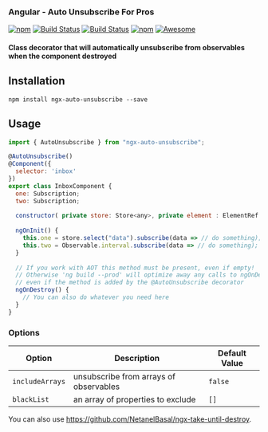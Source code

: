 ### Angular - Auto Unsubscribe For Pros 
[![npm](https://img.shields.io/npm/dt/ngx-auto-unsubscribe.svg)]()
[![Build Status](https://semaphoreci.com/api/v1/netanel7799/ngx-auto-unsubscribe/branches/master/badge.svg)](https://semaphoreci.com/netanel7799/ngx-auto-unsubscribe)
[![Build Status](https://travis-ci.org/NetanelBasal/ngx-auto-unsubscribe.svg?branch=master)](https://travis-ci.org/NetanelBasal/ngx-auto-unsubscribe)
[![npm](https://img.shields.io/npm/l/ngx-auto-unsubscribe.svg)]()
[![Awesome](https://cdn.rawgit.com/sindresorhus/awesome/d7305f38d29fed78fa85652e3a63e154dd8e8829/media/badge.svg)](https://github.com/sindresorhus/awesome)

#### Class decorator that will automatically unsubscribe from observables when the component destroyed

## Installation
`npm install ngx-auto-unsubscribe --save`

## Usage
```js
import { AutoUnsubscribe } from "ngx-auto-unsubscribe";

@AutoUnsubscribe() 
@Component({
  selector: 'inbox'
})
export class InboxComponent {
  one: Subscription;
  two: Subscription;
  
  constructor( private store: Store<any>, private element : ElementRef ) {}
  
  ngOnInit() {
    this.one = store.select("data").subscribe(data => // do something);
    this.two = Observable.interval.subscribe(data => // do something);
  }
  
  // If you work with AOT this method must be present, even if empty! 
  // Otherwise 'ng build --prod' will optimize away any calls to ngOnDestroy, 
  // even if the method is added by the @AutoUnsubscribe decorator
  ngOnDestroy() {
    // You can also do whatever you need here
  }
}
```



### Options

| Option               | Description                                                        | Default Value     |
| -------------------- | ------------------------------------------------------------------ | ----------------  |
| `includeArrays`      | unsubscribe from arrays of observables                             | `false`           |
| `blackList`          | an array of properties to exclude                                  | `[]`              |

You can also use https://github.com/NetanelBasal/ngx-take-until-destroy.